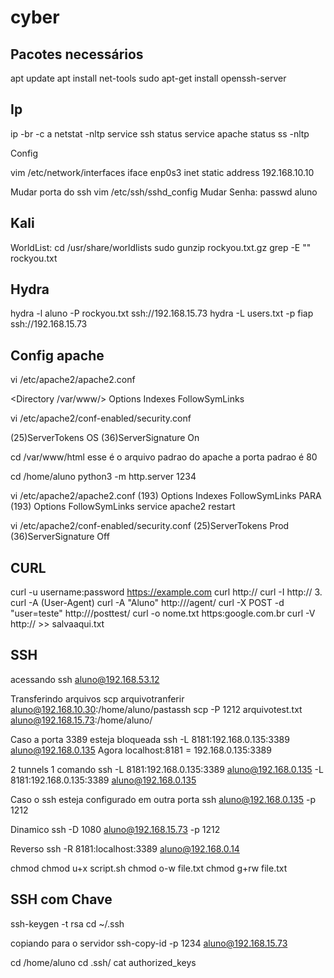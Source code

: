 # cyber

## Pacotes necessários
apt update
apt install net-tools
sudo apt-get install openssh-server

## Ip
ip -br -c a
netstat -nltp
service ssh status
service apache status
ss -nltp

Config

vim /etc/network/interfaces
iface enp0s3 inet static
address 192.168.10.10

Mudar porta do ssh
vim /etc/ssh/sshd_config
Mudar Senha:
passwd aluno


## Kali
WorldList:
cd /usr/share/worldlists
sudo gunzip rockyou.txt.gz
grep -E "" rockyou.txt

## Hydra
hydra -l aluno -P rockyou.txt ssh://192.168.15.73
hydra -L users.txt -p fiap ssh://192.168.15.73

## Config apache
vi /etc/apache2/apache2.conf

<Directory /var/www/>
  Options Indexes FollowSymLinks

vi /etc/apache2/conf-enabled/security.conf

(25)ServerTokens OS
(36)ServerSignature On

cd /var/www/html
esse é o arquivo padrao do apache
a porta padrao é 80

cd /home/aluno
python3 -m http.server 1234

vi /etc/apache2/apache2.conf
(193)  Options Indexes FollowSymLinks 
PARA
(193)  Options FollowSymLinks
service apache2 restart

vi /etc/apache2/conf-enabled/security.conf
(25)ServerTokens Prod
(36)ServerSignature Off

## CURL 
curl -u username:password https://example.com
curl http://<ip-da-vm>
curl -I http://<ip-da-vm>
3. curl -A (User-Agent)
curl -A "Aluno" http://<ip-da-vm>/agent/
curl -X POST -d "user=teste" http://<ip-da-vm>/posttest/
curl -o nome.txt https:google.com.br
curl -V http://<ip-da-vm> >> salvaaqui.txt

## SSH
acessando
ssh aluno@192.168.53.12

Transferindo arquivos
scp arquivotranferir aluno@192.168.10.30:/home/aluno/pastassh
scp -P 1212 arquivotest.txt aluno@192.168.15.73:/home/aluno/

Caso a porta 3389 esteja bloqueada
ssh -L 8181:192.168.0.135:3389 aluno@192.168.0.135
Agora localhost:8181 = 192.168.0.135:3389

2 tunnels 1 comando
ssh -L 8181:192.168.0.135:3389 aluno@192.168.0.135 -L 8181:192.168.0.135:3389 aluno@192.168.0.135

Caso o ssh esteja configurado em outra porta
ssh aluno@192.168.0.135 -p 1212  

Dinamico
ssh -D 1080 aluno@192.168.15.73 -p 1212

Reverso
ssh -R 8181:localhost:3389 aluno@192.168.0.14

chmod
chmod u+x script.sh
chmod o-w file.txt
chmod g+rw file.txt

## SSH com Chave
ssh-keygen -t rsa
cd ~/.ssh

copiando para o servidor
ssh-copy-id -p 1234 aluno@192.168.15.73    

cd /home/aluno
cd .ssh/
cat authorized_keys


